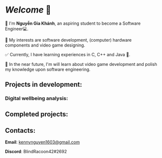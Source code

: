 # **_Welcome_** 👋

📝 I'm **Nguyễn Gia Khánh**, an aspiring student to become a Software Engineer💻. 

🤖 My interests are software development, (computer) hardware components and video game designing.

✅ Currently, I have learning experiences in C, C++ and Java 💾. 

🏃 In the near future, I'm will learn about video game development and polish my knowledge upon software engineering.

## Projects in development:
### Digital wellbeing analysis:


## Completed projects:
### 


## Contacts:

**Email**: kennynguyen1603@gmail.com

**Discord**: BlindRacoon42#2692
